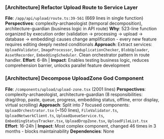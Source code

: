 
### [Architecture] Refactor Upload Route to Service Layer
**File**: `/app/api/upload/route.ts:39-561` (669 lines in single function)
**Perspectives**: complexity-archaeologist (temporal decomposition), architecture-guardian (business logic in API route)
**Why**: 523-line function organized by execution order (validation → processing → upload → database → embedding) causes change amplification - every new feature requires editing deeply nested conditionals
**Approach**: Extract services: `UploadValidator`, `ImageProcessor`, `DeduplicationChecker`, `BlobUploader`, `AssetRecorder`, `EmbeddingScheduler`. Clean orchestrator pattern in route handler.
**Effort**: 6-8h | **Impact**: Enables testing business logic, reduces comprehension barrier, unlocks parallel feature development

### [Architecture] Decompose UploadZone God Component
**File**: `/components/upload/upload-zone.tsx` (2001 lines)
**Perspectives**: complexity-archaeologist, architecture-guardian (8 responsibilities: drag/drop, paste, queue, progress, embedding status, offline, error display, virtual scrolling)
**Approach**: Split into 7 focused components: `UploadOrchestrator.tsx` (~150 lines), `FileValidator.ts`, `UploadNetworkClient.ts`, `UploadQueueService.ts`, `EmbeddingStatusTracker.tsx`, `UploadDropZone.tsx`, `UploadFileList.tsx`
**Effort**: 16-24h | **Impact**: Most complex component, changed 46 times in 3 months - blocks maintainability
**Dependencies**: None

